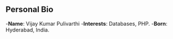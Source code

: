 ## Personal Bio
-__Name__: Vijay Kumar Pulivarthi
-__Interests__: Databases, PHP.
-__Born__: Hyderabad, India.

